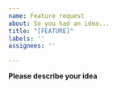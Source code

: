 ```yaml
---
name: Feature request
about: So you had an idea...
title: "[FEATURE]"
labels: ''
assignees: ''

---
```


**Please describe your idea**
